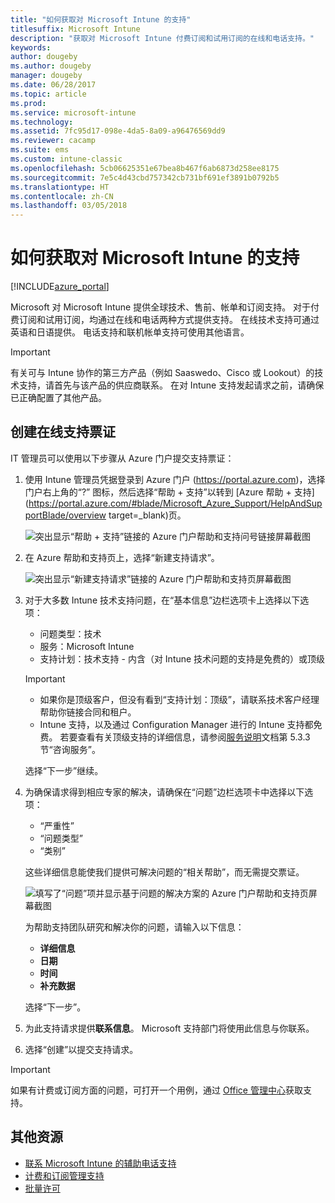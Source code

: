 ```yaml
---
title: "如何获取对 Microsoft Intune 的支持"
titlesuffix: Microsoft Intune
description: "获取对 Microsoft Intune 付费订阅和试用订阅的在线和电话支持。"
keywords: 
author: dougeby
ms.author: dougeby
manager: dougeby
ms.date: 06/28/2017
ms.topic: article
ms.prod: 
ms.service: microsoft-intune
ms.technology: 
ms.assetid: 7fc95d17-098e-4da5-8a09-a96476569dd9
ms.reviewer: cacamp
ms.suite: ems
ms.custom: intune-classic
ms.openlocfilehash: 5cb06625351e67bea8b467f6ab6873d258ee8175
ms.sourcegitcommit: 7e5c4d43cbd757342cb731bf691ef3891b0792b5
ms.translationtype: HT
ms.contentlocale: zh-CN
ms.lasthandoff: 03/05/2018
---
```

# <a name="how-to-get-support-for-microsoft-intune"></a>如何获取对 Microsoft Intune 的支持

[!INCLUDE[azure_portal](./includes/note-for-both-portals.md)]

Microsoft 对 Microsoft Intune 提供全球技术、售前、帐单和订阅支持。 对于付费订阅和试用订阅，均通过在线和电话两种方式提供支持。 在线技术支持可通过英语和日语提供。 电话支持和联机帐单支持可使用其他语言。

>[!IMPORTANT]
> 有关可与 Intune 协作的第三方产品（例如 Saaswedo、Cisco 或 Lookout）的技术支持，请首先与该产品的供应商联系。 在对 Intune 支持发起请求之前，请确保已正确配置了其他产品。

## <a name="create-an-online-support-ticket"></a>创建在线支持票证

IT 管理员可以使用以下步骤从 Azure 门户提交支持票证：

1. 使用 Intune 管理员凭据登录到 Azure 门户 (https://portal.azure.com)，选择门户右上角的“?” 图标，然后选择“帮助 + 支持”以转到 [Azure 帮助 + 支持](https://portal.azure.com/#blade/Microsoft_Azure_Support/HelpAndSupportBlade/overview target=_blank)页。

    ![突出显示“帮助 + 支持”链接的 Azure 门户帮助和支持问号链接屏幕截图](./media/azure-get-support.png)

2. 在 Azure 帮助和支持页上，选择“新建支持请求”。

    ![突出显示“新建支持请求”链接的 Azure 门户帮助和支持页屏幕截图](./media/azure-support-ticket-link.png)

3. 对于大多数 Intune 技术支持问题，在“基本信息”边栏选项卡上选择以下选项：
    - 问题类型：技术
    - 服务：Microsoft Intune
    - 支持计划：技术支持 - 内含（对 Intune 技术问题的支持是免费的）或顶级
    
    >[!IMPORTANT]
    >- 如果你是顶级客户，但没有看到“支持计划：顶级”，请联系技术客户经理帮助你链接合同和租户。
    >- Intune 支持，以及通过 Configuration Manager 进行的 Intune 支持都免费。 若要查看有关顶级支持的详细信息，请参阅[服务说明](https://enterprise.microsoft.com/en-us/services/services-list/)文档第 5.3.3节“咨询服务”。

    选择“下一步”继续。

4. 为确保请求得到相应专家的解决，请确保在“问题”边栏选项卡中选择以下选项：

    - “严重性”
    - “问题类型”
    - “类别”

    这些详细信息能使我们提供可解决问题的“相关帮助”，而无需提交票证。

    ![填写了“问题”项并显示基于问题的解决方案的 Azure 门户帮助和支持页屏幕截图](./media/support-need-solutions.png)

    为帮助支持团队研究和解决你的问题，请输入以下信息：
    
    - **详细信息**
    - **日期**
    - **时间**
    - **补充数据**

    选择“下一步”。

5. 为此支持请求提供**联系信息**。 Microsoft 支持部门将使用此信息与你联系。
6. 选择“创建”以提交支持请求。

>[!IMPORTANT]
>如果有计费或订阅方面的问题，可打开一个用例，通过 [Office 管理中心](https://portal.office.com/Support/SupportEntry.aspx)获取支持。

## <a name="additional-resources"></a>其他资源
- [联系 Microsoft Intune 的辅助电话支持](phone-support-contact.md)
- [计费和订阅管理支持](https://support.office.com/article/Contact-Office-365-for-business-support-Admin-Help-32a17ca7-6fa0-4870-8a8d-e25ba4ccfd4b)
- [批量许可](http://go.microsoft.com/fwlink/p/?LinkID=282015)
